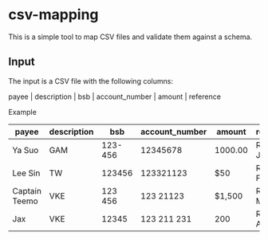 # csv-mapping

This is a simple tool to map CSV files and validate them against a schema.

## Input

The input is a CSV file with the following columns:

payee | description | bsb | account_number | amount | reference

Example

| payee         | description | bsb     | account_number | amount  | reference         |
| ------------- | ----------- | ------- | -------------- | ------- | ----------------- |
| Ya Suo        | GAM         | 123-456 | 12345678       | 1000.00 | Rent for January  |
| Lee Sin       | TW          | 123456  | 123321123      | $50     | Rent for February |
| Captain Teemo | VKE         | 123 456 | 123 21123      | $1,500  | Rent for March    |
| Jax           | VKE         | 12345   | 123 211 231    | 200     | Rent for April    |
